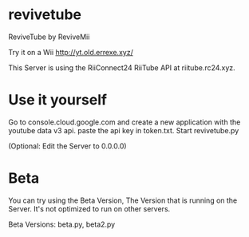 # revivetube
ReviveTube by ReviveMii

Try it on a Wii http://yt.old.errexe.xyz/


This Server is using the RiiConnect24 RiiTube API at riitube.rc24.xyz.

# Use it yourself
Go to console.cloud.google.com and create a new application with the youtube data v3 api. paste the api key in token.txt. Start revivetube.py

(Optional: Edit the Server to 0.0.0.0)

# Beta

You can try using the Beta Version, The Version that is running on the Server. It's not optimized to run on other servers.

Beta Versions: beta.py, beta2.py
